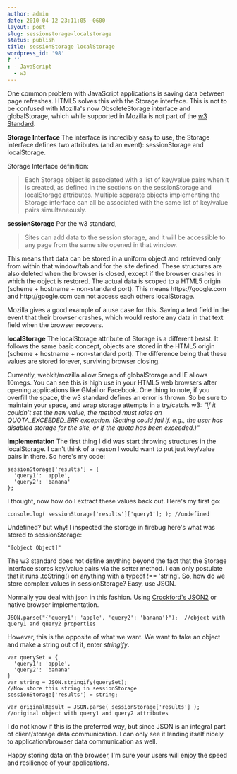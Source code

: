 ```yaml
---
author: admin
date: 2010-04-12 23:11:05 -0600
layout: post
slug: sessionstorage-localstorage
status: publish
title: sessionStorage localStorage
wordpress_id: '98'
? ''
: - JavaScript
  - w3
---
```


One common problem with JavaScript applications is saving data between page refreshes.  HTML5 solves this with the Storage interface.  This is not to be confused with Mozilla's now ObsoleteStorage interface and globalStorage, which while supported in Mozilla is not part of the <a href="http://www.w3.org/TR/webstorage/#contents">w3 Standard</a>.

<strong>Storage Interface</strong>
The interface is incredibly easy to use, the Storage interface defines two attributes (and an event): sessionStorage and localStorage.

Storage Interface definition:
<blockquote>Each Storage object is associated with a list of key/value pairs when it is created, as defined in the sections on the sessionStorage and localStorage attributes. Multiple separate objects implementing the Storage interface can all be associated with the same list of key/value pairs simultaneously.</blockquote>
<strong>sessionStorage</strong>
Per the w3 standard,
<blockquote>Sites can add data to the session storage, and it will be accessible to any page from the same site opened in that window.</blockquote>
This means that data can be stored in a uniform object and retrieved only from within that window/tab and for the site defined.  These structures are also deleted when the browser is closed, except if the browser crashes in which the object is restored.  The actual data is scoped to a HTML5 origin (scheme + hostname + non-standard port).  This means https://google.com and http://google.com can not access each others localStorage.

Mozilla gives a good example of a use case for this.  Saving a text field in the event that their browser crashes, which would restore any data in that text field when the browser recovers.

<strong>localStorage</strong>
The localStorage attribute of Storage is a different beast.  It follows the same basic concept, objects are stored in the HTML5 origin (scheme + hostname + non-standard port).  The difference being that these values are stored forever, surviving browser closing.

Currently, webkit/mozilla allow 5megs of globalStorage and IE allows 10megs.  You can see this is high use in your HTML5 web browsers after opening applications like GMail or Facebook.  One thing to note, if you overfill the space, the w3 standard defines an error is thrown.  So be sure to maintain your space, and wrap storage attempts in a try/catch. w3: <em>"If it couldn't set the new value, the method must raise an QUOTA_EXCEEDED_ERR exception. (Setting could fail if, e.g., the user has disabled storage for the site, or if the quota has been exceeded.)"</em>

<strong>Implementation</strong>
The first thing I did was start throwing structures in the localStorage.  I can't think of a reason I would want to put just key/value pairs in there.  So here's my code:


    sessionStorage['results'] = {
      'query1': 'apple',
      'query2': 'banana'
    };

I thought, now how do I extract these values back out.  Here's my first go:

    console.log( sessionStorage['results']['query1']; ); //undefined

Undefined? but why!  I inspected the storage in firebug here's what was stored to sessionStorage:

    "[object Object]"

The w3 standard does not define anything beyond the fact that the Storage Interface stores key/value pairs via the setter method.  I can only postulate that it runs .toString() on anything with a typeof !== 'string'.  So, how do we store complex values in sessionStorage?  Easy, use JSON.

Normally you deal with json in this fashion.  Using <a href="http://www.json.org/js.html">Crockford's JSON2</a> or native browser implementation.

    JSON.parse("{'query1': 'apple', 'query2': 'banana'}");  //object with query1 and query2 properties

However, this is the opposite of what we want.  We want to take an object and make a string out of it, enter <em>stringify</em>.

    var querySet = {
      'query1': 'apple',
      'query2': 'banana'
    }
    var string = JSON.stringify(querySet);
    //Now store this string in sessionStorage
    sessionStorage['results'] = string;

    var originalResult = JSON.parse( sessionStorage['results'] ); //original object with query1 and query2 attributes

I do not know if this is the preferred way, but since JSON is an integral part of client/storage data communication.  I can only see it lending itself nicely to application/browser data communication as well.

Happy storing data on the browser, I'm sure your users will enjoy the speed and resilience of your applications.
